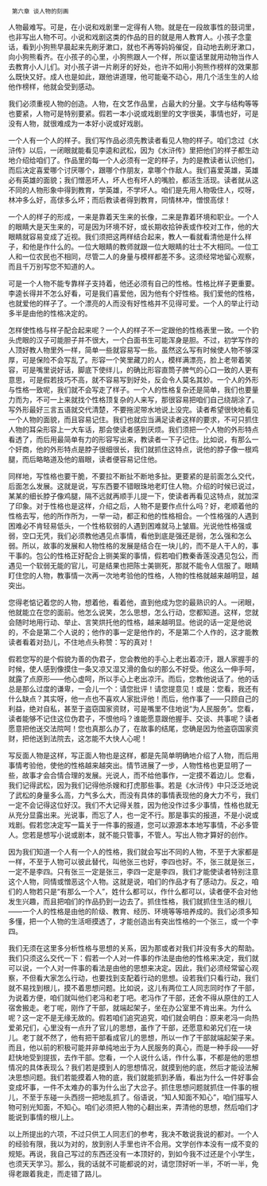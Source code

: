      第六章 谈人物的刻画 

   人物最难写。可是，在小说和戏剧里一定得有人物。就是在一段故事性的鼓词里，也非写出人物不可。小说和戏剧这类的作品的目的就是用人教育人。小孩子念童话，看到小狗熊早晨起来先刷牙漱口，就也不再等妈妈催促，自动地去刷牙漱口，向小狗熊看齐。在小孩子的心里，小狗熊跟人一个样，所以童话里就用动物当作人去教育小人儿们。对小孩子讲一片刷牙的好处，也许不如用小狗熊作榜样的效果那么既快又好。成人也是如此，跟他讲道理，他可能毫不动心，用几个活生生的人给他作榜样，他就会受到感动。 

   我们必须重视人物的创造。人物，在文艺作品里，占最大的分量。文字与结构等等也要紧，人物可是特别要紧。假若一本小说或戏剧里的文字很美，事情也好，可是没有人物，就很难成为一本好小说或好戏剧。 

   一个人有一个人的样子。我们写作品必须先教读者看见人物的样子。咱们念过《水浒传》以后，一闭眼就能看见李逵和武松，因为《水浒传》里把他们的样子都生动地介绍给咱们了。作品里的每一个人必须有一定的样子，为的是教读者认识他们，而后决定喜爱哪个讨厌哪个，跟哪个作朋友，拿哪个作敌人。我们喜爱英雄，英雄必有英雄的面貌；我们憎恶坏人，坏人也有坏人的嘴脸，都活生活现。读者就从这不同的人物形象中得到教育，学英雄，不学坏人。咱们是先用人物吸住人，哎呀，林冲多么好，高俅多么坏；而后教读者得到教育，同情林冲，憎恨高俅！ 

   一个人的样子的形成，一来是靠着天生来的长像，二来是靠着环境和职业。一个人的眼睛大是天生来的，可是因为环境不好，或长期收拾钟表或作校对工作，他的大眼睛就容易变成了近视。我们须把这两样结合起来，教人一看就看清他是什么样子，和他是作什么的。一位大眼睛的教师就跟一位大眼睛的壮士不大相同。一位工人和一位农民也不相同，尽管二人的身量与模样都差不多。这须经常地留心观察，而且千万别写您不知道的人。 

   可是一个人物不能专靠样子支持着，他还必须有自己的性格。性格比样子更重要。李逵长得并不怎么好看，可是我们喜爱他，因为他有个好性格。我们爱他的性格，也就爱他的样子了。一个漂亮的人而没有好性格并不见得可爱。一个人的举止行动多半是由他的性格决定的。 

   怎样使性格与样子配合起来呢？一个人的样子不一定跟他的性格表里一致。一个豹头虎眼的汉子可能胆子并不很大，一个白面书生可能浑身是胆。不过，初学写作的人顶好教人物里外一样，简单一些就容易写一些。虽然这么写有时候使人物不够深厚，可是保险不会写乱了。形容一个笑里藏刀的人，模样满漂亮，脸上老带着笑容，可是嘴里说好话，脚底下使绊儿，的确比形容直筒子脾气的心口一致的人更有意思，可是假若技巧不高，就不容易写到好处，反会令人莫名其妙。一个人的外形与性格一致呢，我们就不会写走了样子。一个人的性格复杂还是简单，我们也要量力而为，不可一上来就找个性格顶复杂的人来写，那很容易把咱们自己绕胡涂了。写外形最好三言五语就交代清楚，不要拖泥带水地说上没完。读者希望很快地看见一个人物的面貌，而且容易记住。我们也就应当满足读者这样的要求，不可只抓住人物的耳朵形容上一大车话，那会使读者感到厌烦。我们须把一个人物的外形特点看透了，而后用最简单有力的形容写出来，教读者一下子记住。比如说，有那么一个奸商，他的外形特点是脖子很细很长，我们就抓住这特点，说他的脖子像一根鸡腿，而后略略道及他的眉眼，读者便容易记住他。 

   同样地，写性格也要干脆，不要拉不断扯不断地多扯。更要紧的是前面怎么交代，后面怎么发展。这就是说，写东西要不错眼珠地老盯住人物。介绍的时候已说过，某某的细长脖子像鸡腿，隔不远就再顺手儿提一下，使读者再看见这特点，就加深了印象。对于性格也是这样，介绍之后，人物不是要作点什么吗？好，老顺着他的性格去写，他的所作所为，一举一动，都正和他的性格相合。一个性格强的人遇到困难必不肯轻易低头，一个性格软弱的人遇到困难就马上皱眉。光说他性格强或弱，空口无凭，我们必须教他遇见点事情，看他到底是强还是弱，怎么强和怎么弱。所以，故事的发展和人物性格的发展是结合在一块儿的，而不是人干人的，事干事的。包公的性格正好配合上铡美案的事情，假若咱们教秦香莲没遇见包公，而遇见一个软弱无能的官儿，可是结果也把陈士美铡死，那就不能令人信服了。眼睛盯住您的人物，教事情一次再一次地考验他的性格，人物的性格就越来越明显，越突出。 

   您得老惦记着您的人物，想着他，看着他，直到他成为您的最熟识的人。一闭眼，他就能立在您的面前。他怎么说笑，怎么思想，怎么行动，您都知道。这样，您就会随时地用行动、举止、言笑烘托他的性格，越来越明显。他说的话一定是他说的，不会是第二个人说的；他作的事一定是他作的，不是第二个人作的，这才能教读者看着对劲儿，不住地点头称赞：写的真对！ 

   假若您写的是个假貌为善的伪君子，您会教他的手心上老出着凉汗，跟人家握手的时候，使人感到像摸住一条又凉又湿又滑的鱼似的那么不好受。他这么一伸手呵，就露了点原形——他心虚呵，所以手心上老出凉汗。而后，您教他说话了。他的话总是那么过度的谦卑，一会儿一个：请您批评！请您提意见！或是：您看，我还有什么缺点？其实呀，他一点也不喜欢人家批评他！而后，他作事了——只顾自己的利益，绝对自私，甚至于盗窃国家资财，可是嘴里不住地说“为人民服务”。您看，读者能够不记住这位伪君子，不恨他吗？谁能愿意跟他握手、交谈、共事呢？读者愿意把他送交法院呵！您也真那么办了，在故事的结尾，您确是因为他盗窃国家资财，把他送到法院去，这怎能不大快人心呢！ 

   写反面人物是这样，写正面人物也是这样，都是先简单明确地介绍了人物，而后用事情考验他，使他的性格越来越突出。情节进展了一步，人物性格也更显明了一些，故事才会合情合理的发展。光说人，而不给他事作，一定摸不着边儿。您看，我们记得武松，因为我们记得他杀嫂和打虎那些事。若是《水浒传》中只泛泛地说了武松的身量多么高，力气多么大，而没有具体的事情表现他的身大力不亏，我们一定不会记得这位好汉。我们不大记得关胜，因为他没作过多少事情，性格也就无从充分显露出来。光说事，而忘了人，也一定不行。那是事实的报道，不是小说或戏剧。假若您决定写一篇关于一件事的报道，您可以源源本本地写事情，不必多管人。您若是想写小说或剧本，就不能只管事，不管人。写出人物才算好的创作。 

   因为我们知道一个人有一个人的性格，我们就会写出不同的人物，不至于大家都是一样，不至于人物可以彼此替代，叫他张三也好，李四也好。不，张三就是张三，一定不是李四。只有张三一定是张三，李四一定是李四，我们才能使读者特别注意这个人物，同情或憎恶这个人物。这就是说，咱们的作品才有了感动力。反之，咱们的人物若只是“有那么一个人”，姓什么都可以，作什么都可以，读者便不会对他发生兴趣，而且把咱们的作品扔到一边去了。抓住性格，我们就抓住生活的根儿——一个人的性格是由他的阶级、教育、经历、环境等等培养成的。我们必须多知多懂，把一个人物的生活咂摸透了，才能创造出有突出性格的一个张三，或一个李四。 

   我们无须在这里多分析性格与思想的关系，因为那或者对我们并没有多大的帮助。我们只须这么交代一下：假若一个人对一件事的作法是由他的性格来决定，我们就可以说，一个人对一件事的看法是由他的思想来决定。因此，我们必须经常留心观察，不但看大家怎么行动，也要找到支配着行动的思想。设若我们只看行动，我们就不易找到根儿，摸不着思想问题。比如说，这儿有两位工人同志同时作了干部，为说着方便，咱们就叫他们老冯和老丁吧。老冯作了干部，还舍不得从原住的工人宿舍搬走。老丁呢，刚作了干部，就端起架子，坐在办公室里不肯出来。为什么呢？这一定不是无缘无故的。假若咱们追究追究，咱们就会明白：原来老冯一向热爱弟兄们，心里没有一点升了官儿的思想，虽作了干部，还愿意和弟兄们在一块儿。老丁就不然了，他有把干部看成官儿的思想，所以一作了干部就端起架子来。而且，他以前的积极可能并非单纯地出于为人民服务的真心，而是一种手段——好赶快地受到提拔，去作干部。您看，一个人说什么话，作什么事，不都是他的思想情况的具体表现么？我们若是摸到人的思想情况，就摸到他的底，然后才能设法解决思想问题。我们若能摸着人物的底，我们就能抓到矛盾，看出为什么一件好事会变成坏事，一件不太难办的事为什么出了大岔子。抓住思想问题就抓住一件事的根儿，不至于东碰一头西捞一把地乱抓了。俗语说，“知人知面不知心”，咱们描写人物可别光知面，不知心。咱们必须把人物的心翻出来，弄清他的思想，然后咱们才能说到事情的根儿上。 

   以上所提出的六项，不过只供工人同志们的参考，我决不敢说我说的都对。一个人的经验有限，我以为对的，放到别人手里也许不合用。文学创作本没有一成不变的规矩。再说，我自己写过的东西还没有一本顶好的，到如今我不过还是个小学生，也须天天学习。那么，我的话就不可能都说的对，请您顶好听一半，不听一半，免得老跟着我走，而走错了路儿。 

